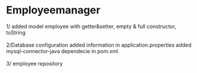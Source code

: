 # Employeemanager

1/ added model employee with getter&setter, empty &  full constructor, toString
<br/><br/>
2/Database configuration
added information in application.properties
added mysql-connector-java dependecie in pom.xml
<br/><br/>
3/ employee repository




